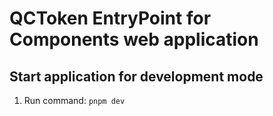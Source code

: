 # QCToken EntryPoint for Components web application 

## Start application for development mode

1. Run command: `pnpm dev`
